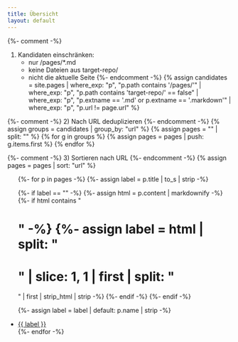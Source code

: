 ```yaml
---
title: Übersicht
layout: default
---
```


{%- comment -%}
1) Kandidaten einschränken:
   - nur /pages/*.md
   - keine Dateien aus target-repo/
   - nicht die aktuelle Seite
{%- endcomment -%}
{% assign candidates = site.pages
  | where_exp: "p", "p.path contains '/pages/'"
  | where_exp: "p", "p.path contains 'target-repo/' == false"
  | where_exp: "p", "p.extname == '.md' or p.extname == '.markdown'"
  | where_exp: "p", "p.url != page.url" %}

{%- comment -%}
2) Nach URL deduplizieren
{%- endcomment -%}
{% assign groups = candidates | group_by: "url" %}
{% assign pages = "" | split: "" %}
{% for g in groups %}
  {% assign pages = pages | push: g.items.first %}
{% endfor %}

{%- comment -%}
3) Sortieren nach URL
{%- endcomment -%}
{% assign pages = pages | sort: "url" %}

<ul>
{%- for p in pages -%}
  {%- assign label = p.title | to_s | strip -%}

  {%- if label == "" -%}
    {%- assign html = p.content | markdownify -%}
    {%- if html contains "<h1>" -%}
      {%- assign label = html
         | split: "<h1>" | slice: 1, 1 | first
         | split: "</h1>" | first
         | strip_html | strip -%}
    {%- endif -%}
  {%- endif -%}

  {%- assign label = label | default: p.name | strip -%}

  <li><a href="{{ p.url | relative_url }}">{{ label }}</a></li>
{%- endfor -%}
</ul>
